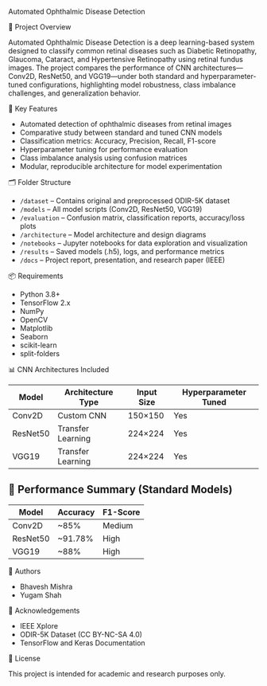Automated Ophthalmic Disease Detection

📌 Project Overview

Automated Ophthalmic Disease Detection is a deep learning-based system designed to classify common retinal diseases such as Diabetic Retinopathy, Glaucoma, Cataract, and Hypertensive Retinopathy using retinal fundus images. The project compares the performance of CNN architectures—Conv2D, ResNet50, and VGG19—under both standard and hyperparameter-tuned configurations, highlighting model robustness, class imbalance challenges, and generalization behavior.

🧠 Key Features

- Automated detection of ophthalmic diseases from retinal images  
- Comparative study between standard and tuned CNN models  
- Classification metrics: Accuracy, Precision, Recall, F1-score  
- Hyperparameter tuning for performance evaluation  
- Class imbalance analysis using confusion matrices  
- Modular, reproducible architecture for model experimentation  

🗂️ Folder Structure

- `/dataset` – Contains original and preprocessed ODIR-5K dataset  
- `/models` – All model scripts (Conv2D, ResNet50, VGG19)  
- `/evaluation` – Confusion matrix, classification reports, accuracy/loss plots  
- `/architecture` – Model architecture and design diagrams  
- `/notebooks` – Jupyter notebooks for data exploration and visualization  
- `/results` – Saved models (.h5), logs, and performance metrics  
- `/docs` – Project report, presentation, and research paper (IEEE)  

📦 Requirements

- Python 3.8+
- TensorFlow 2.x
- NumPy
- OpenCV
- Matplotlib
- Seaborn
- scikit-learn
- split-folders


📊 CNN Architectures Included

| Model    | Architecture Type | Input Size | Hyperparameter Tuned |
|----------|-------------------|------------|-----------------------|
| Conv2D   | Custom CNN         | 150×150    | Yes                   |
| ResNet50 | Transfer Learning  | 224×224    | Yes                   |
| VGG19    | Transfer Learning  | 224×224    | Yes                   |


## 🧪 Performance Summary (Standard Models)

| Model    | Accuracy  | F1-Score |
|----------|-----------|----------|
| Conv2D   | ~85%      | Medium   |
| ResNet50 | ~91.78%   | High     |
| VGG19    | ~88%      | High     |


📝 Authors

- Bhavesh Mishra
- Yugam Shah

🧠 Acknowledgements

- IEEE Xplore
- ODIR-5K Dataset (CC BY-NC-SA 4.0)
- TensorFlow and Keras Documentation

📄 License

This project is intended for academic and research purposes only.
